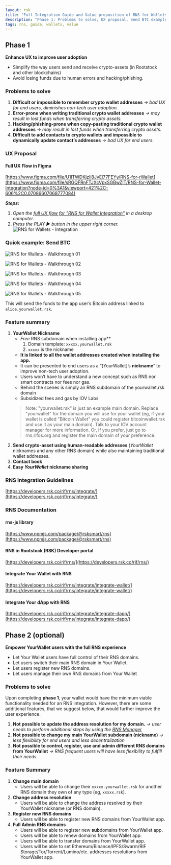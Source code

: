 ```yaml
---
layout: rsk
title: "Full Integration Guide and Value proposition of RNS for Wallets"
description: "Phase 1: Problems to solve, UX proposal, Send BTC example, Feature summary, RNS Integration guidelines. Phase 2:  Problems to solve, Feature summary"
tags: rns, guide, wallets, value
---
```


## Phase 1

**Enhance UX to improve user adoption**

*   Simplify the way users send and receive crypto-assets (in Rootstock and other blockchains)
*   Avoid losing funds due to human errors and hacking/phishing.

### Problems to solve

1. **Difficult or impossible to remember crypto wallet addresses**
   _→ bad UX for end users, diminishes non-tech user adoption._
2. **Error-prone when writing traditional crypto wallet addresses**
   _→ may result in lost funds when transferring crypto assets._
3. **Hacking/phishing-prone when copy-pasting traditional crypto wallet addresses**
   _→ may result in lost funds when transferring crypto assets._
4. **Difficult to add contacts to crypto wallets** **and impossible to dynamically update contact’s addresses**
  _→ bad UX for end users._

### UX Proposal

#### Full UX Flow in Figma

[https://www.figma.com/file/U1lTWDKjzIi8JvEl77FEYy/RNS-for-rWallet](https://www.figma.com/file/sRGQFRnFTJXcVpxSGBwZIT/RNS-for-Wallet-Integration?node-id=0%3A1&viewport=421%2C-606%2C0.07086607068777084)

**_Steps:_**

1. _Open the [full UX flow for "RNS for Wallet Integration"](https://www.figma.com/file/sRGQFRnFTJXcVpxSGBwZIT/RNS-for-Wallet-Integration?node-id=0%3A1&viewport=421%2C-606%2C0.07086607068777084) in a desktop computer._
2. _Press the PLAY ► button in the upper right corner._
   ![RNS for Wallets - Integration](/rif/rns/guide/images/rns-for-wallets-integration.png)

### Quick example: Send BTC


![RNS for Wallets - Walkthrough 01](/rif/rns/guide/images/rns-for-wallets-walkthrough-01.png)

![RNS for Wallets - Walkthrough 02](/rif/rns/guide/images/rns-for-wallets-walkthrough-02.png)

![RNS for Wallets - Walkthrough 03](/rif/rns/guide/images/rns-for-wallets-walkthrough-03.png)

![RNS for Wallets - Walkthrough 04](/rif/rns/guide/images/rns-for-wallets-walkthrough-04.png)

![RNS for Wallets - Walkthrough 05](/rif/rns/guide/images/rns-for-wallets-walkthrough-05.png)

This will send the funds to the app user’s Bitcoin address linked to `alice.yourwallet.rsk`.

### Feature summary

1. **YourWallet Nickname**
    *   _Free_ RNS subdomain when installing app**
        1. Domain template: `xxxxx.yourwallet.rsk`
        2. `xxxxx` is the nickname
    *   **It is linked to all the wallet addresses created when installing the app.**
    *   It can be presented to end users as a “[YourWallet]’s **nickname**” to improve non-tech user adoption.
    *   Users won’t have to understand a new concept such as RNS nor smart contracts nor fees nor gas.
    *   Behind the scenes is simply an RNS subdomain of the yourwallet.rsk domain
    *   Subsidized fees and gas by IOV Labs
    > Note: "yourwallet.rsk" is just an example main domain. Replace "yourwallet" for the domain you will use for your wallet (eg, if your wallet is called "Bitcoin Wallet" you could register bitcoinwallet.rsk and use it as your main domain).
    > Talk to your IOV account manager for more information. Or, if you prefer, just go to rns.rifos.org and register the main domain of your preference.
2. **Send crypto-asset using human-readable addresses** (_YourWallet_ nicknames and any other RNS domain) while also maintaining traditional wallet addresses.
3. **Contact book**
4. **Easy _YourWallet_ nickname sharing**

### RNS Integration Guidelines

[https://developers.rsk.co/rif/rns/integrate/](https://developers.rsk.co/rif/rns/integrate/)

### RNS Documentation

#### rns-js library

[https://www.npmjs.com/package/@rsksmart/rns](https://www.npmjs.com/package/@rsksmart/rns)

#### RNS in Rootstock (RSK) Developer portal

[https://developers.rsk.co/rif/rns/](https://developers.rsk.co/rif/rns/)

#### Integrate Your Wallet with RNS

[https://developers.rsk.co/rif/rns/integrate/integrate-wallet/](https://developers.rsk.co/rif/rns/integrate/integrate-wallet/)

#### Integrate Your dApp with RNS

[https://developers.rsk.co/rif/rns/integrate/integrate-dapp/](https://developers.rsk.co/rif/rns/integrate/integrate-dapp/)

## Phase 2 (optional)

**Empower YourWallet users with the full RNS experience**

*   Let Your Wallet users have full control of their RNS domains.
*   Let users switch their main RNS domain in Your Wallet.
*   Let users register new RNS domains.
*   Let users manage their own RNS domains from Your Wallet

### Problems to solve

Upon completing **phase 1**, your wallet would have the minimum viable functionality needed for an RNS integration. However, there are some additional features, that we suggest below, that would further improve the user experience.

1. **Not possible to update the address resolution for my domain.**
    _→ user needs to perform additional steps by using the [RNS Manager](https://rns.rifos.org)_
2. **Not possible to change my main YourWallet subdomain (nickname)**
    _→ less flexibility for end users and less decentralization_
3. **Not possible to control, register, use and admin different RNS domains from YourWallet**
    _→ RNS frequent users will have less flexibility to fulfill their needs_

### Feature Summary

1. **Change main domain**
    *   Users will be able to change their `xxxxx.yourwallet.rsk` for another RNS domain they own of any type (eg, `xxxxx.rsk`).
2. **Change address resolution**
    *   Users will be able to change the address resolved by their YourWallet nickname (or RNS domain).
3. **Register new RNS domains**
    *   Users will be able to register new RNS domains from YourWallet app.
4. **Full Admin RNS domains**
    *   Users will be able to register new **sub**domains from YourWallet app.
    *   Users will be able to renew domains from YourWallet app.
    *   Users will be able to transfer domains from YourWallet app.
    *   Users will be able to set Ethereum/Binance/IPFS/Swarm/RIF Storage/Tor/Torrent/Lumino/etc. addresses resolutions from YourWallet app.
